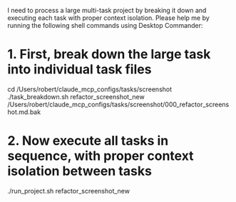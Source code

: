 I need to process a large multi-task project by breaking it down and executing each task with proper context isolation. Please help me by running the following shell commands using Desktop Commander:

# 1. First, break down the large task into individual task files
cd /Users/robert/claude_mcp_configs/tasks/screenshot
./task_breakdown.sh refactor_screenshot_new /Users/robert/claude_mcp_configs/tasks/screenshot/000_refactor_screenshot.md.bak

# 2. Now execute all tasks in sequence, with proper context isolation between tasks
./run_project.sh refactor_screenshot_new